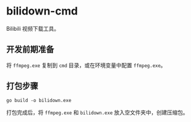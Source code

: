 # bilidown-cmd

Bilibili 视频下载工具。

## 开发前期准备

将 `ffmpeg.exe` 复制到 `cmd` 目录，或在环境变量中配置 `ffmpeg.exe`。

## 打包步骤

```shell
go build -o bilidown.exe
```

打包完成后，将 `ffmpeg.exe` 和 `bilidown.exe` 放入空文件夹中，创建压缩包。
